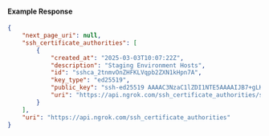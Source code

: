 <!-- Code generated for API Clients. DO NOT EDIT. -->

#### Example Response

```json
{
	"next_page_uri": null,
	"ssh_certificate_authorities": [
		{
			"created_at": "2025-03-03T10:07:22Z",
			"description": "Staging Environment Hosts",
			"id": "sshca_2tnmvOnZHFKLVqpb2ZXN1kHpn7A",
			"key_type": "ed25519",
			"public_key": "ssh-ed25519 AAAAC3NzaC1lZDI1NTE5AAAAIJB7+gLKJd4lRrWqEZx3YI1VB7GTkhFNRY3Rv5J8J1tc",
			"uri": "https://api.ngrok.com/ssh_certificate_authorities/sshca_2tnmvOnZHFKLVqpb2ZXN1kHpn7A"
		}
	],
	"uri": "https://api.ngrok.com/ssh_certificate_authorities"
}
```

